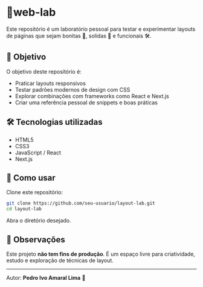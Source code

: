 #  📱web-lab
Este repositório é um laboratório pessoal para testar e experimentar layouts de páginas que sejam bonitas 🎨, solidas 🧱 e funcionais 🛠️.

<!-- ## 📁 Estrutura do Projeto
A estrutura pode variar conforme os testes, mas em geral será organizada por diretórios representando cada tecnologia ou ideia: -->

## 🎯 Objetivo
O objetivo deste repositório é:

- Praticar layouts responsivos
- Testar padrões modernos de design com CSS
- Explorar combinações com frameworks como React e Next.js
- Criar uma referência pessoal de snippets e boas práticas

## 🛠 Tecnologias utilizadas
- HTML5
- CSS3
- JavaScript / React
- Next.js

## 🚀 Como usar
Clone este repositório:

```bash
git clone https://github.com/seu-usuario/layout-lab.git
cd layout-lab
```

Abra o diretório desejado.

## 📌 Observações
Este projeto **não tem fins de produção**. É um espaço livre para criatividade, estudo e exploração de técnicas de layout.

---

Autor: **Pedro Ivo Amaral Lima** 🧠
